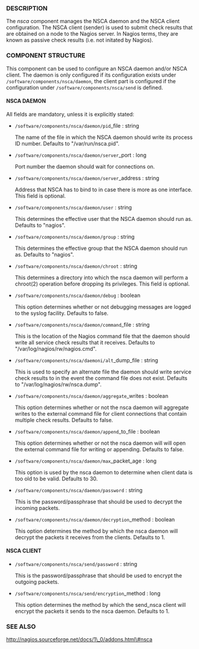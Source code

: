 ### DESCRIPTION

The _nsca_ component manages the NSCA daemon and the NSCA client configuration.
The NSCA client (sender) is used to submit check results that are obtained on a node to the Nagios server.
In Nagios terms, they are known as passive check results (i.e. not initated by Nagios).

### COMPONENT STRUCTURE

This component can be used to configure an NSCA daemon and/or NSCA client. 
The daemon is only configured if its configuration exists under `/software/components/nsca/daemon`,
the client part is configured if the configuration under `/software/components/nsca/send` is defined.

#### NSCA DAEMON

All fields are mandatory, unless it is explicitly stated:

- `/software/components/nsca/daemon/pid`\_file : string

    The name of the file in which the NSCA daemon should write its process ID
    number.
    Defaults to "/var/run/nsca.pid".

- `/software/components/nsca/daemon/server`\_port : long

    Port number the daemon should wait for connections on.

- `/software/components/nsca/daemon/server`\_address : string

    Address that NSCA has to bind to in case there is more as one interface.
    This field is optional.

- `/software/components/nsca/daemon/user` : string

    This determines the effective user that the NSCA daemon should run as.
    Defaults to "nagios".

- `/software/components/nsca/daemon/group` : string

    This determines the effective group that the NSCA daemon should run as.
    Defaults to "nagios".

- `/software/components/nsca/daemon/chroot` : string

    This determines a directory into which the nsca daemon
    will perform a chroot(2) operation before dropping its privileges.
    This field is optional.

- `/software/components/nsca/daemon/debug` : boolean

    This option determines whether or not debugging
    messages are logged to the syslog facility.
    Defaults to false.

- `/software/components/nsca/daemon/command`\_file : string

    This is the location of the Nagios command file that the daemon
    should write all service check results that it receives.
    Defaults to "/var/log/nagios/rw/nagios.cmd".

- `/software/components/nsca/daemoni/alt`\_dump\_file : string

    This is used to specify an alternate file the daemon should
    write service check results to in the event the command file
    does not exist.
    Defaults to "/var/log/nagios/rw/nsca.dump".

- `/software/components/nsca/daemon/aggregate`\_writes : boolean

    This option determines whether or not the nsca daemon will
    aggregate writes to the external command file for client
    connections that contain multiple check results.
    Defaults to false.

- `/software/components/nsca/daemon/append`\_to\_file : boolean

    This option determines whether or not the nsca daemon will
    will open the external command file for writing or appending.
    Defaults to false.

- `/software/components/nsca/daemon/max`\_packet\_age : long

    This option is used by the nsca daemon to determine when client
    data is too old to be valid.
    Defaults to 30.

- `/software/components/nsca/daemon/password` : string

    This is the password/passphrase that should be used to decrypt the
    incoming packets.

- `/software/components/nsca/daemon/decryption`\_method : boolean

    This option determines the method by which the nsca daemon will
    decrypt the packets it receives from the clients.
    Defaults to 1.

#### NSCA CLIENT

- `/software/components/nsca/send/password` : string

    This is the password/passphrase that should be used to encrypt the
    outgoing packets.

- `/software/components/nsca/send/encryption`\_method : long

    This option determines the method by which the send\_nsca client will
    encrypt the packets it sends to the nsca daemon.
    Defaults to 1.

### SEE ALSO

http://nagios.sourceforge.net/docs/1\_0/addons.html\#nsca
